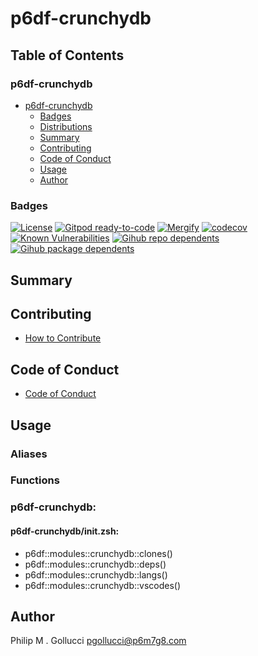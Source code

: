 # p6df-crunchydb

## Table of Contents


### p6df-crunchydb
- [p6df-crunchydb](#p6df-crunchydb)
  - [Badges](#badges)
  - [Distributions](#distributions)
  - [Summary](#summary)
  - [Contributing](#contributing)
  - [Code of Conduct](#code-of-conduct)
  - [Usage](#usage)
  - [Author](#author)

### Badges

[![License](https://img.shields.io/badge/License-Apache%202.0-yellowgreen.svg)](https://opensource.org/licenses/Apache-2.0)
[![Gitpod ready-to-code](https://img.shields.io/badge/Gitpod-ready--to--code-blue?logo=gitpod)](https://gitpod.io/#https://github.com/p6m7g8/p6df-crunchydb)
[![Mergify](https://img.shields.io/endpoint.svg?url=https://gh.mergify.io/badges/p6m7g8/p6df-crunchydb/&style=flat)](https://mergify.io)
[![codecov](https://codecov.io/gh/p6m7g8/p6df-crunchydb/branch/master/graph/badge.svg?token=14Yj1fZbew)](https://codecov.io/gh/p6m7g8/p6df-crunchydb)
[![Known Vulnerabilities](https://snyk.io/test/github/p6m7g8/p6df-crunchydb/badge.svg?targetFile=package.json)](https://snyk.io/test/github/p6m7g8/p6df-crunchydb?targetFile=package.json)
[![Gihub repo dependents](https://badgen.net/github/dependents-repo/p6m7g8/p6df-crunchydb)](https://github.com/p6m7g8/p6df-crunchydb/network/dependents?dependent_type=REPOSITORY)
[![Gihub package dependents](https://badgen.net/github/dependents-pkg/p6m7g8/p6df-crunchydb)](https://github.com/p6m7g8/p6df-crunchydb/network/dependents?dependent_type=PACKAGE)

## Summary

## Contributing

- [How to Contribute](CONTRIBUTING.md)

## Code of Conduct

- [Code of Conduct](https://github.com/p6m7g8/.github/blob/master/CODE_OF_CONDUCT.md)

## Usage


### Aliases


### Functions

### p6df-crunchydb:

#### p6df-crunchydb/init.zsh:

- p6df::modules::crunchydb::clones()
- p6df::modules::crunchydb::deps()
- p6df::modules::crunchydb::langs()
- p6df::modules::crunchydb::vscodes()



## Author

Philip M . Gollucci <pgollucci@p6m7g8.com>
